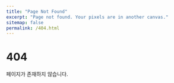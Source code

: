 ```yaml
---
title: "Page Not Found"
excerpt: "Page not found. Your pixels are in another canvas."
sitemap: false
permalink: /404.html
---
```


<div class="container">
  <h1>404</h1>
  <p>페이지가 존재하지 않습니다.</p>
</div>